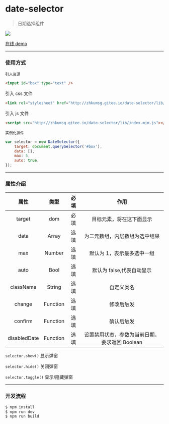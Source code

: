 # date-selector

> 日期选择组件

![](https://upload-images.jianshu.io/upload_images/13908708-096dcb403f3b7027.png?imageMogr2/auto-orient/strip%7CimageView2/2/w/1240)

[在线 demo](http://zhkumsg.gitee.io/date-selector/)

---

### 使用方式

`引入资源`

```html
<input id="box" type="text" />
```

引入 css 文件

```html
<link rel="stylesheet" href="http://zhkumsg.gitee.io/date-selector/lib/index.css" />
```

引入 js 文件

```html
<script src="http://zhkumsg.gitee.io/date-selector/lib/index.min.js"></script>
```

`实例化插件`

```js
var selector = new DateSelector({
	target: document.querySelector('#box'),
	data: [],
	max: 5,
	auto: true,
});
```

---

### 属性介绍

|     属性     |   类型   | 必填 |                      作用                      |
| :----------: | :------: | :--: | :--------------------------------------------: |
|    target    |   dom    | 必填 |            目标元素，将在这下面显示            |
|     data     |  Array   | 选填 |         为二元数组，内层数组为选中结果         |
|     max      |  Number  | 选填 |           默认为 1，表示最多选中一组           |
|     auto     |   Bool   | 选填 |           默认为 false,代表自动显示            |
|  className   |  String  | 选填 |                   自定义类名                   |
|    change    | Function | 选填 |                   修改后触发                   |
|   confirm    | Function | 选填 |                   确认后触发                   |
| disabledDate | Function | 选填 | 设置禁用状态，参数为当前日期，要求返回 Boolean |

`selector.show()` 显示弹窗

`selector.hide()` 关闭弹窗

`selector.toggle()` 显示/隐藏弹窗

---

### 开发流程

```bash
$ npm install
$ npm run dev
$ npm run build
```

